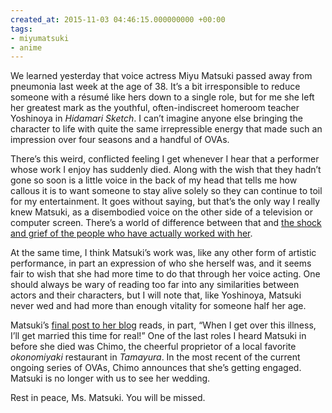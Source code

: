 ```yaml
---
created_at: 2015-11-03 04:46:15.000000000 +00:00
tags:
- miyumatsuki
- anime
---
```


We learned yesterday that voice actress Miyu Matsuki passed away from
pneumonia last week at the age of 38. It’s a bit irresponsible to reduce
someone with a résumé like hers down to a single role, but for me she
left her greatest mark as the youthful, often-indiscreet homeroom
teacher Yoshinoya in *Hidamari Sketch*. I can’t imagine anyone else
bringing the character to life with quite the same irrepressible energy
that made such an impression over four seasons and a handful of OVAs.

There’s this weird, conflicted feeling I get whenever I hear that a
performer whose work I enjoy has suddenly died. Along with the wish that
they hadn’t gone so soon is a little voice in the back of my head that
tells me how callous it is to want someone to stay alive solely so they
can continue to toil for my entertainment. It goes without saying, but
that’s the only way I really knew Matsuki, as a disembodied voice on the
other side of a television or computer screen. There’s a world of
difference between that and [the shock and grief of the people who have
actually worked with
her](http://www.animenewsnetwork.com/news/2015-11-01/voice-actress-miyu-matsuki-passes-away/.94904).

At the same time, I think Matsuki’s work was, like any other form of
artistic performance, in part an expression of who she herself was, and
it seems fair to wish that she had more time to do that through her
voice acting. One should always be wary of reading too far into any
similarities between actors and their characters, but I will note that,
like Yoshinoya, Matsuki never wed and had more than enough vitality for
someone half her age.

Matsuki’s [final post to her
blog](http://blog.excite.co.jp/matsukimiyu/22169446/) reads, in part,
“When I get over this illness, I’ll get married this time for real!” One
of the last roles I heard Matsuki in before she died was Chimo, the
cheerful proprietor of a local favorite *okonomiyaki* restaurant in
*Tamayura*. In the most recent of the current ongoing series of OVAs,
Chimo announces that she’s getting engaged. Matsuki is no longer with us
to see her wedding.

Rest in peace, Ms. Matsuki. You will be missed.
